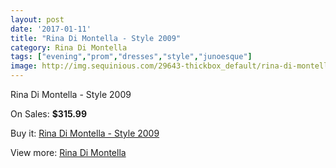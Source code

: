 ```yaml
---
layout: post
date: '2017-01-11'
title: "Rina Di Montella - Style 2009"
category: Rina Di Montella
tags: ["evening","prom","dresses","style","junoesque"]
image: http://img.sequinious.com/29643-thickbox_default/rina-di-montella-style-2009.jpg
---
```

Rina Di Montella - Style 2009

On Sales: **$315.99**
<a href="https://www.sequinious.com/rina-di-montella/11013-rina-di-montella-style-2009.html"><amp-img layout="responsive" width="600" height="600" src="//img.sequinious.com/29643-thickbox_default/rina-di-montella-style-2009.jpg" alt="Rina Di Montella - Style 2009 0" /></a>

Buy it: [Rina Di Montella - Style 2009](https://www.sequinious.com/rina-di-montella/11013-rina-di-montella-style-2009.html "Rina Di Montella - Style 2009")

View more: [Rina Di Montella](https://www.sequinious.com/65-rina-di-montella "Rina Di Montella")